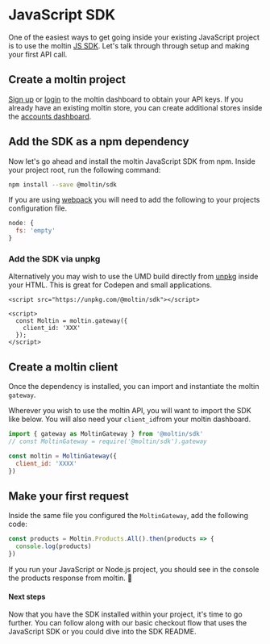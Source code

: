 # JavaScript SDK

One of the easiest ways to get going inside your existing JavaScript project is to use the moltin [JS SDK](https://github.com/moltin/js-sdk). Let's talk through through setup and making your first API call.

## Create a moltin project

[Sign up](https://dashboard.moltin.com/signup) or [login](https://dashboard.moltin.com/login) to the moltin dashboard to obtain your API keys. If you already have an existing moltin store, you can create additional stores inside the [accounts dashboard](https://accounts.moltin.com/).

## Add the SDK as a npm dependency

Now let's go ahead and install the moltin JavaScript SDK from npm. Inside your project root, run the following command:

```bash
npm install --save @moltin/sdk
```

If you are using [webpack](https://webpack.js.org/) you will need to add the following to your projects configuration file.

```javascript
node: {
  fs: 'empty'
}
```

### Add the SDK via unpkg

Alternatively you may wish to use the UMD build directly from [unpkg](https://unpkg.com/) inside your HTML. This is great for Codepen and small applications.

```markup
<script src="https://unpkg.com/@moltin/sdk"></script>

<script>
  const Moltin = moltin.gateway({
    client_id: 'XXX'
  });
</script>
```

## Create a moltin client

Once the dependency is installed, you can import and instantiate the moltin `gateway`.

Wherever you wish to use the moltin API, you will want to import the SDK like below. You will also need your `client_id`from your moltin dashboard.

```javascript
import { gateway as MoltinGateway } from '@moltin/sdk'
// const MoltinGateway = require('@moltin/sdk').gateway

const moltin = MoltinGateway({
  client_id: 'XXXX'
})
```

## Make your first request

Inside the same file you configured the `MoltinGateway`, add the following code:

```javascript
const products = Moltin.Products.All().then(products => {
  console.log(products)
})
```

If you run your JavaScript or Node.js project, you should see in the console the products response from moltin. 🎉

#### Next steps

Now that you have the SDK installed within your project, it's time to go further. You can follow along with our basic checkout flow that uses the JavaScript SDK or you could dive into the SDK README.

